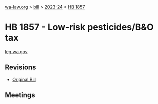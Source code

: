 [wa-law.org](/) > [bill](/bill/) > [2023-24](/bill/2023-24/) > [HB 1857](/bill/2023-24/hb/1857/)

# HB 1857 - Low-risk pesticides/B&O tax
[leg.wa.gov](https://app.leg.wa.gov/billsummary?BillNumber=1857&Year=2023&Initiative=false)

## Revisions
* [Original Bill](1/)

## Meetings